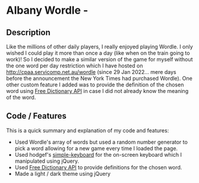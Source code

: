 # Albany Wordle - 

## Description
Like the millions of other daily players, I really enjoyed playing Wordle. I only wished I could play it more than once a day (like when on the train going to work)! So I decided to make a similar version of the game for myself without the one word per day restriction which I have hosted on http://cpaa.servicomp.net.au/wordle (since 29 Jan 2022... mere days before the announcement the New York Times had purchased Wordle). One other custom feature I added was to provide the definition of the chosen word using [Free Dictionary API](https://dictionaryapi.dev) in case I did not already know the meaning of the word.

## Code / Features
This is a quick summary and explanation of my code and features:
* Used Wordle's array of words but used a random number generator to pick a word allowing for a new game every time I loaded the page.
* Used hodgef's [simple-keyboard](https://github.com/hodgef/simple-keyboard) for the on-screen keyboard which I manipulated using jQuery.
* Used [Free Dictionary API](https://dictionaryapi.dev) to provide definitions for the chosen word.
* Made a light / dark theme using jQuery
